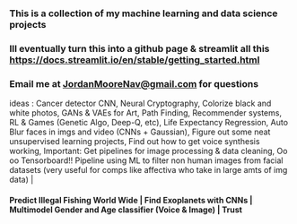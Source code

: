### This is a collection of my machine learning and data science projects
### Ill eventually turn this into a github page & streamlit all this https://docs.streamlit.io/en/stable/getting_started.html
### Email me at JordanMooreNav@gmail.com for questions

ideas : Cancer detector CNN, Neural Cryptography, Colorize black and white photos, GANs & VAEs for Art, Path Finding, Recommender systems, RL & Games (Genetic Algo, Deep-Q, etc), Life Expectancy Regression, Auto Blur faces in imgs and video (CNNs + Gaussian), Figure out some neat unsupervised learning projects, Find out how to get voice synthesis working, Important: Get pipelines for image processing & data cleaning, Oo oo Tensorboard!! Pipeline using ML to filter non human images from facial datasets (very useful for comps like affectiva who take in large amts of img data) | 

#### Predict Illegal Fishing World Wide | Find Exoplanets with CNNs | Multimodel Gender and Age classifier (Voice & Image) | Trust
